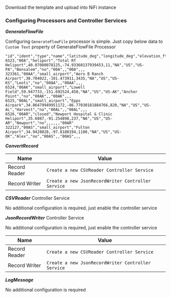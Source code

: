 Download the template and upload into NiFi instance

### Configuring Processors and Controller Services

***GenerateFlowFile*** 

Configuring `GenerateFlowFile` processor is simple. Just copy below data to `Custom Text` property of GenerateFlowFile Processor

```csv
"id","ident","type","name","latitude_deg","longitude_deg","elevation_ft","continent","iso_country","iso_region","municipality","scheduled_service","gps_code","iata_code","local_code","home_link","wikipedia_link","keywords"
6523,"00A","heliport","Total Rf Heliport",40.07080078125,-74.93360137939453,11,"NA","US","US-PA","Bensalem","no","00A",,"00A",,,
323361,"00AA","small_airport","Aero B Ranch Airport",38.704022,-101.473911,3435,"NA","US","US-KS","Leoti","no","00AA",,"00AA",,,
6524,"00AK","small_airport","Lowell Field",59.947733,-151.692524,450,"NA","US","US-AK","Anchor Point","no","00AK",,"00AK",,,
6525,"00AL","small_airport","Epps Airpark",34.86479949951172,-86.77030181884766,820,"NA","US","US-AL","Harvest","no","00AL",,"00AL",,,
6526,"00AR","closed","Newport Hospital & Clinic Heliport",35.6087,-91.254898,237,"NA","US","US-AR","Newport","no",,,,,,"00AR"
322127,"00AS","small_airport","Fulton Airport",34.9428028,-97.8180194,1100,"NA","US","US-OK","Alex","no","00AS",,"00AS",,,
```

***ConvertRecord***

| Name | Value |
| ---- | ----- |
| Record Reader | `Create a new CSVReader Controller Service` |
| Record Writer | `Create a new JsonRecordWriter Controller Service` |


***CSVReader*** Controller Service

No additional configuration is required, just enable the controller service

***JsonRecordWriter*** Controller Service

No additional configuration is required, just enable the controller service

| Name | Value |
| ---- | ----- |
| Record Reader | `Create a new CSVReader Controller Service` |
| Record Writer | `Create a new JsonRecordWriter Controller Service` |


***LogMessage***

No additional configuration is required